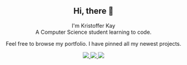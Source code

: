 <h2 align="center">Hi, there 👋</h2>

<p align="center">I'm Kristoffer Kay<br/> A Computer Science student learning to code.</p>
<p align="center">Feel free to browse my portfolio. I have pinned all my newest projects.
<p align="center">
  <a href="http://twitter.com/KristofferKay">
    <img src="https://img.shields.io/twitter/url?url=https%3A%2F%2Ftwitter.com%2FKristofferKay&style=for-the-badge&logo=x&label=Twitter" />
  </a>
  <a href="http://youtube.com/KristofferKay?sub_confirmation=1">
    <img src="https://img.shields.io/youtube/channel/subscribers/UCzIcAjqG546G2OF08i4zbkw?style=for-the-badge&logo=youtube&label=YouTube" />
  </a>
  <a href="https://kristofferk.com/newsletter">
    <img src="https://img.shields.io/badge/Newsletter-1K-orange?label=Newsletter&logo=mail&style=for-the-badge" />
  </a>
</p>
